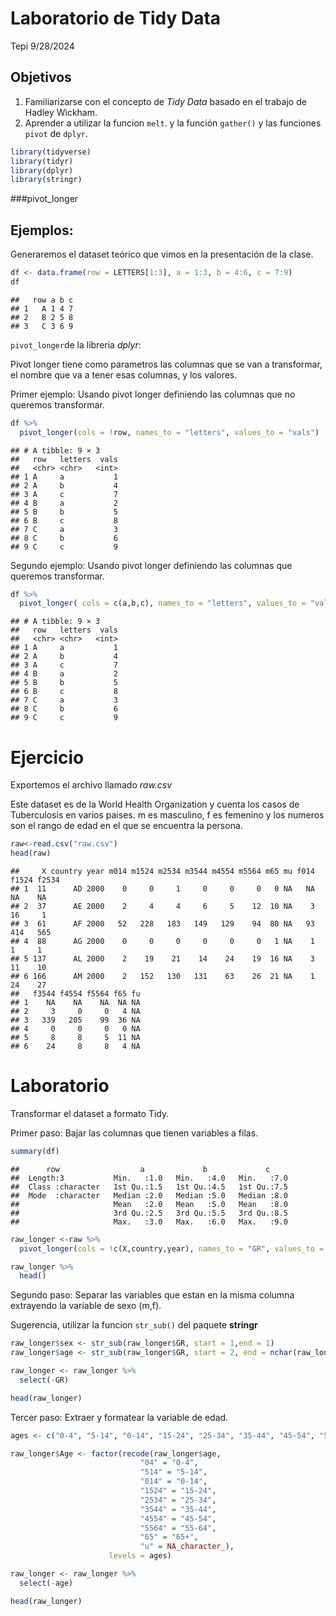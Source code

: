 Laboratorio de Tidy Data
================
Tepi
9/28/2024

## Objetivos

1.  Familiarizarse con el concepto de *Tidy Data* basado en el trabajo
    de Hadley Wickham.
2.  Aprender a utilizar la funcion `melt`. y la función `gather()` y las
    funciones `pivot` de `dplyr`.

``` r
library(tidyverse)
library(tidyr)
library(dplyr)
library(stringr)
```

\###pivot_longer

## Ejemplos:

Generaremos el dataset teórico que vimos en la presentación de la clase.

``` r
df <- data.frame(row = LETTERS[1:3], a = 1:3, b = 4:6, c = 7:9)
df
```

    ##   row a b c
    ## 1   A 1 4 7
    ## 2   B 2 5 8
    ## 3   C 3 6 9

`pivot_longer`de la libreria *dplyr*:

Pivot longer tiene como parametros las columnas que se van a
transformar, el nombre que va a tener esas columnas, y los valores.

Primer ejemplo: Usando pivot longer definiendo las columnas que no
queremos transformar.

``` r
df %>% 
  pivot_longer(cols = !row, names_to = "letters", values_to = "vals")
```

    ## # A tibble: 9 × 3
    ##   row   letters  vals
    ##   <chr> <chr>   <int>
    ## 1 A     a           1
    ## 2 A     b           4
    ## 3 A     c           7
    ## 4 B     a           2
    ## 5 B     b           5
    ## 6 B     c           8
    ## 7 C     a           3
    ## 8 C     b           6
    ## 9 C     c           9

Segundo ejemplo: Usando pivot longer definiendo las columnas que
queremos transformar.

``` r
df %>% 
  pivot_longer( cols = c(a,b,c), names_to = "letters", values_to = "vals")
```

    ## # A tibble: 9 × 3
    ##   row   letters  vals
    ##   <chr> <chr>   <int>
    ## 1 A     a           1
    ## 2 A     b           4
    ## 3 A     c           7
    ## 4 B     a           2
    ## 5 B     b           5
    ## 6 B     c           8
    ## 7 C     a           3
    ## 8 C     b           6
    ## 9 C     c           9

# Ejercicio

Exportemos el archivo llamado *raw.csv*

Este dataset es de la World Health Organization y cuenta los casos de
Tuberculosis en varios paises. m es masculino, f es femenino y los
numeros son el rango de edad en el que se encuentra la persona.

``` r
raw<-read.csv("raw.csv")
head(raw)
```

    ##     X country year m014 m1524 m2534 m3544 m4554 m5564 m65 mu f014 f1524 f2534
    ## 1  11      AD 2000    0     0     1     0     0     0   0 NA   NA    NA    NA
    ## 2  37      AE 2000    2     4     4     6     5    12  10 NA    3    16     1
    ## 3  61      AF 2000   52   228   183   149   129    94  80 NA   93   414   565
    ## 4  88      AG 2000    0     0     0     0     0     0   1 NA    1     1     1
    ## 5 137      AL 2000    2    19    21    14    24    19  16 NA    3    11    10
    ## 6 166      AM 2000    2   152   130   131    63    26  21 NA    1    24    27
    ##   f3544 f4554 f5564 f65 fu
    ## 1    NA    NA    NA  NA NA
    ## 2     3     0     0   4 NA
    ## 3   339   205    99  36 NA
    ## 4     0     0     0   0 NA
    ## 5     8     8     5  11 NA
    ## 6    24     8     8   4 NA

# Laboratorio

Transformar el dataset a formato Tidy.

Primer paso: Bajar las columnas que tienen variables a filas.

``` r
summary(df)
```

    ##      row                  a             b             c      
    ##  Length:3           Min.   :1.0   Min.   :4.0   Min.   :7.0  
    ##  Class :character   1st Qu.:1.5   1st Qu.:4.5   1st Qu.:7.5  
    ##  Mode  :character   Median :2.0   Median :5.0   Median :8.0  
    ##                     Mean   :2.0   Mean   :5.0   Mean   :8.0  
    ##                     3rd Qu.:2.5   3rd Qu.:5.5   3rd Qu.:8.5  
    ##                     Max.   :3.0   Max.   :6.0   Max.   :9.0

``` r
raw_longer <-raw %>%
  pivot_longer(cols = !c(X,country,year), names_to = "GR", values_to = "Cases")

raw_longer %>%
  head()
```

Segundo paso: Separar las variables que estan en la misma columna
extrayendo la variable de sexo (m,f).

Sugerencia, utilizar la funcion `str_sub()` del paquete **stringr**

``` r
raw_longer$sex <- str_sub(raw_longer$GR, start = 1,end = 1)
raw_longer$age <- str_sub(raw_longer$GR, start = 2, end = nchar(raw_longer$GR))

raw_longer <- raw_longer %>%
  select(-GR)

head(raw_longer)
```

Tercer paso: Extraer y formatear la variable de edad.

``` r
ages <- c("0-4", "5-14", "0-14", "15-24", "25-34", "35-44", "45-54", "55-64", "65+", NA)

raw_longer$Age <- factor(recode(raw_longer$age,
                             "04" = "0-4", 
                             "514" = "5-14", 
                             "014" = "0-14", 
                             "1524" = "15-24", 
                             "2534" = "25-34", 
                             "3544" = "35-44", 
                             "4554" = "45-54", 
                             "5564" = "55-64", 
                             "65" = "65+", 
                             "u" = NA_character_),
                      levels = ages)

raw_longer <- raw_longer %>%
  select(-age)

head(raw_longer)
```
